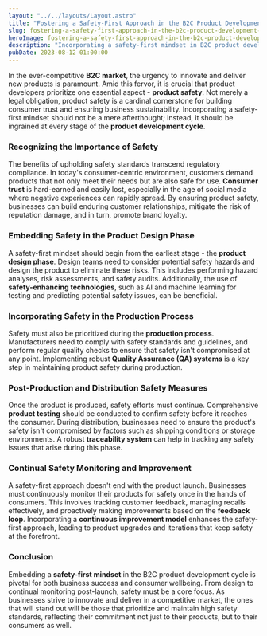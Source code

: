 ```yaml
---
layout: "../../layouts/Layout.astro"
title: "Fostering a Safety-First Approach in the B2C Product Development Cycle"
slug: fostering-a-safety-first-approach-in-the-b2c-product-development-cycle
heroImage: fostering-a-safety-first-approach-in-the-b2c-product-development-cycle.png
description: "Incorporating a safety-first mindset in B2C product development enhances consumer trust, drives brand loyalty, and fuels business success."
pubDate: 2023-08-12 01:00:00
---
```


In the ever-competitive **B2C market**, the urgency to innovate and deliver new products is paramount. Amid this fervor, it is crucial that product developers prioritize one essential aspect - **product safety**. Not merely a legal obligation, product safety is a cardinal cornerstone for building consumer trust and ensuring business sustainability. Incorporating a safety-first mindset should not be a mere afterthought; instead, it should be ingrained at every stage of the **product development cycle**.

### Recognizing the Importance of Safety

The benefits of upholding safety standards transcend regulatory compliance. In today's consumer-centric environment, customers demand products that not only meet their needs but are also safe for use. **Consumer trust** is hard-earned and easily lost, especially in the age of social media where negative experiences can rapidly spread. By ensuring product safety, businesses can build enduring customer relationships, mitigate the risk of reputation damage, and in turn, promote brand loyalty.

### Embedding Safety in the Product Design Phase

A safety-first mindset should begin from the earliest stage - the **product design phase**. Design teams need to consider potential safety hazards and design the product to eliminate these risks. This includes performing hazard analyses, risk assessments, and safety audits. Additionally, the use of **safety-enhancing technologies**, such as AI and machine learning for testing and predicting potential safety issues, can be beneficial.

### Incorporating Safety in the Production Process

Safety must also be prioritized during the **production process**. Manufacturers need to comply with safety standards and guidelines, and perform regular quality checks to ensure that safety isn't compromised at any point. Implementing robust **Quality Assurance (QA) systems** is a key step in maintaining product safety during production.

### Post-Production and Distribution Safety Measures

Once the product is produced, safety efforts must continue. Comprehensive **product testing** should be conducted to confirm safety before it reaches the consumer. During distribution, businesses need to ensure the product's safety isn't compromised by factors such as shipping conditions or storage environments. A robust **traceability system** can help in tracking any safety issues that arise during this phase.

### Continual Safety Monitoring and Improvement

A safety-first approach doesn't end with the product launch. Businesses must continuously monitor their products for safety once in the hands of consumers. This involves tracking customer feedback, managing recalls effectively, and proactively making improvements based on the **feedback loop**. Incorporating a **continuous improvement model** enhances the safety-first approach, leading to product upgrades and iterations that keep safety at the forefront.

### Conclusion

Embedding a **safety-first mindset** in the B2C product development cycle is pivotal for both business success and consumer wellbeing. From design to continual monitoring post-launch, safety must be a core focus. As businesses strive to innovate and deliver in a competitive market, the ones that will stand out will be those that prioritize and maintain high safety standards, reflecting their commitment not just to their products, but to their consumers as well.

<!--
In the fast-paced and competitive B2C landscape, the necessity for a safety-first mindset in product development cannot be overstated. This commitment to safety must be inherent, right from the design phase through to production, distribution, and even after the product lands in the consumer's hands.

Ensuring product safety does more than merely satisfying regulatory requirements. It forms the foundation for earning customer trust and loyalty - two invaluable commodities in today's consumer-centric market. By proactively addressing potential safety issues, businesses not only protect their customers but also their brand reputation, mitigating the risk of damage that can rapidly spread in the age of social media.

Moreover, the implementation of robust quality assurance systems and traceability measures further reinforces this safety-first approach, enabling companies to continually monitor and improve their products based on real consumer feedback.

In essence, businesses that incorporate a safety-first approach in their product development process distinguish themselves in the marketplace, demonstrating their unwavering commitment not just to their products, but more importantly, to their consumers. This commitment, in turn, drives sustainable business success by fostering lasting customer relationships and loyalty.


#SafetyFirst #ConsumerTrust #SustainableBusinessSuccess

-->